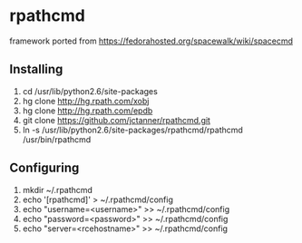 rpathcmd
========

framework ported from https://fedorahosted.org/spacewalk/wiki/spacecmd

## Installing
1. cd /usr/lib/python2.6/site-packages
2. hg clone http://hg.rpath.com/xobj
3. hg clone http://hg.rpath.com/epdb
4. git clone https://github.com/jctanner/rpathcmd.git
5. ln -s /usr/lib/python2.6/site-packages/rpathcmd/rpathcmd /usr/bin/rpathcmd

## Configuring

1. mkdir ~/.rpathcmd
2. echo '[rpathcmd]' > ~/.rpathcmd/config
3. echo "username=\<username\>" >> ~/.rpathcmd/config
4. echo "password=\<password\>" >> ~/.rpathcmd/config
5. echo "server=\<rcehostname\>" >> ~/.rpathcmd/config

